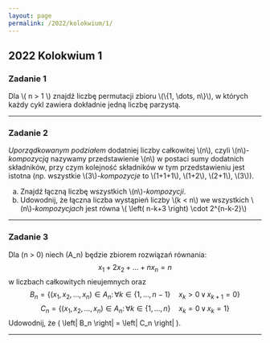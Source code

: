 ```yaml
---
layout: page
permalink: /2022/kolokwium/1/
---
```


## 2022 Kolokwium 1

### Zadanie 1

<div>
Dla \( n > 1 \) znajdź liczbę permutacji zbioru \(\{1, \dots, n\}\), w których każdy
cykl zawiera dokładnie jedną liczbę parzystą.
</div>

---

### Zadanie 2

<div>
<em>Uporządkowanym podziałem</em> dodatniej liczby całkowitej \(n\), czyli \(n\)<em>-kompozycją</em>
nazywamy przedstawienie \(n\) w postaci sumy dodatnich składników, przy czym kolejność składników
w tym przedstawieniu jest istotna (np. wszystkie \(3\)<em>-kompozycje</em> to \(1+1+1\), \(1+2\), \(2+1\), \(3\)).

<ol type="a">
  <li> Znajdź łączną liczbę wszystkich \(n\)<em>-kompozycji</em>. </li>
  <li> Udowodnij, że łączna liczba wystąpień liczby \(k < n\) we wszystkich \(n\)<em>-kompozycjach</em>
    jest równa \( \left( n-k+3 \right) \cdot 2^{n-k-2}\)</li>
</ol>
</div>


---

### Zadanie 3

<div>

Dla \(n > 0\) niech \(A_n\) będzie zbiorem rozwiązań równania:
$$
    x_1 + 2x_2 + \dots + nx_n = n
$$
w liczbach całkowitych nieujemnych oraz
$$
    B_n = \left\{ \left( x_1, x_2, \dots ,x_n \right) \in A_n \colon \, \forall k \in \{1, \dots, n-1\} \quad x_k > 0 \, \lor \, x_{k+1} = 0 \right\}
$$
$$
    C_n = \left\{ \left( x_1, x_2, \dots ,x_n \right) \in A_n \colon \, \forall k \in \{1, \dots, n\} \quad x_k = 0 \, \lor \, x_k = 1\right\}
$$
Udowodnij, że \( \left| B_n \right| = \left| C_n \right| \).

</div>


---
